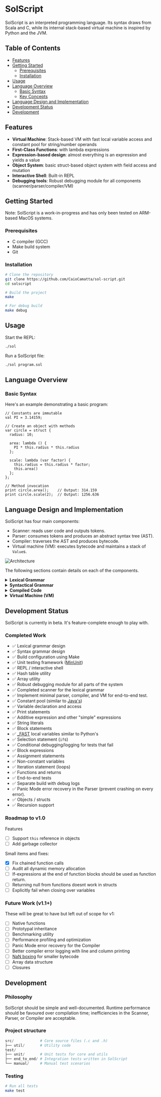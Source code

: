 # SolScript

SolScript is an interpreted programming language. Its syntax draws from Scala and C, while its internal stack-based virtual machine is inspired by Python and the JVM.

## Table of Contents

- [Features](#features)
- [Getting Started](#getting-started)
  - [Prerequisites](#prerequisites)
  - [Installation](#installation)
- [Usage](#usage)
- [Language Overview](#language-overview)
  - [Basic Syntax](#basic-syntax)
  - [Key Concepts](#key-concepts)
- [Language Design and Implementation](#language-design-and-implementation)
- [Development Status](#development-status)
- [Development](#development)

## Features

- **Virtual Machine**: Stack-based VM with fast local variable access and constant pool for string/number operands
- **First-Class Functions**: with lambda expressions
- **Expression-based design**: almost everything is an expression and yields a value
- **Object System**: basic struct-based object system with field access and mutation
- **Interactive Shell**: Built-in REPL
- **Debugging tools**: Robust debugging module for all components (scanner/parser/compiler/VM)

## Getting Started

Note: SolScript is a work-in-progress and has only been tested on ARM-based MacOS systems.

### Prerequisites

- C compiler (GCC)
- Make build system
- Git

### Installation

```bash
# Clone the repository
git clone https://github.com/CaioCamatta/sol-script.git
cd solscript

# Build the project
make

# For debug build
make debug
```

## Usage

Start the REPL:

```bash
./sol
```

Run a SolScript file:

```bash
./sol program.sol
```

## Language Overview

### Basic Syntax

Here's an example demonstrating a basic program:

```solscript
// Constants are immutable
val PI = 3.14159;

// Create an object with methods
var circle = struct {
  radius: 10;

  area: lambda () {
    PI * this.radius * this.radius
  };

  scale: lambda (var factor) {
    this.radius = this.radius * factor;
    this.area()
  };
};

// Method invocation
print circle.area();    // Output: 314.159
print circle.scale(2);  // Output: 1256.636
```

## Language Design and Implementation

SolScript has four main components:

- Scanner: reads user code and outputs tokens.
- Parser: consumes tokens and produces an abstract syntax tree (AST).
- Compiler: traverses the AST and produces bytecode.
- Virtual machine (VM): executes bytecode and maintains a stack of `Value`s.

![Architecture](./architecture.png)

The following sections contain details on each of the components.

<details>
<summary><strong>Lexical Grammar</strong></summary>

The scanner turns characters into tokens. For example, "val" becomes a `TOKEN_VAL`. It's inspired by the [C's lexical grammar](https://learn.microsoft.com/en-us/cpp/c-language/lexical-grammar?view=msvc-170) and [Scala's lexical expressions](https://www.scala-lang.org/files/archive/spec/2.11/06-expressions.html#expressions).

```
token:
    keyword
    identifier
    number-literal
    string-literal
    punctuator

keyword:
    "number"
    "if"
    "else"
    "struct"
    "return"
    "false"
    "true"
    "null"
    "val"
    "prototype"

number-literal:
    digit+ (. digit+)?

string-literal:
    " s-char-sequence* "

s-char-sequence:
    [^\"]

identifier:
    non-digit (non-digit | digit)*

non-digit: one of
     _ a b c d e f g h i j k l m
     n o p q r s t u v w x y z
     A B C D E F G H I J K L M
     N O P Q R S T U V W X Y Z

digit: one of
    0 1 2 3 4 5 6 7 8 9

punctuator: one of
    ( ) { } . * + - ! % < > = <= >= == != || && ; ,
```

#### Example

When scanning `print 2+3-4;`, the following tokens would be produced:

```
TOKEN_PRINT(lexeme="print", line=1, column=6)
TOKEN_NUMBER(lexeme="2", line=1, column=8)
TOKEN_PLUS(lexeme="+", line=1, column=9)
TOKEN_NUMBER(lexeme="3", line=1, column=10)
TOKEN_MINUS(lexeme="-", line=1, column=11)
TOKEN_NUMBER(lexeme="4", line=1, column=12)
TOKEN_SEMICOLON(lexeme=";", line=1, column=13)
TOKEN_EOF(lexeme="", line=2, column=2)
```

Use `make debug` to view these tokens.

</details>

<details>
<summary><strong>Syntactical Grammar</strong></summary>

The syntactical grammar _should_ be an LALR(1) grammar. It can be parsed by a left-to-right parser with 1 tokens of look-ahead. A SolScript program `Source` is a series of `Statement`s that use `Expression`s and `Literal`s.

This grammar is inspired by the [ANSI C grammar](https://slebok.github.io/zoo/c/c90/sdf/extracted/index.html#Statement), [Lox](https://craftinginterpreters.com/) and Scala.

```
source:
  statement* EOF

statement:
  declaration
  block-statement
  iteration-statement
  selection-statement
  return-statement
  print-statement
  assignment-statement
  expression-statement # if this is a call expresison or an identifier, check next character. If next is  a "."

declaration:
  var-declaration
  val-declaration

var-declaration:
  "var" identifier ";"
  "var" identifier "=" expression  ";"

val-declaration:
  "val" identifier "=" expression ";"

block-statement:
  "{" statement* "}"

iteration-statement:
  "while" "(" expression ")" block-statement

selection-statement:
  "if" "(" expression ")" statement
  "if" "(" expression ")" statement "else" statement

return-statement:
  "return" ";"
  "return" expression ";"

expression-statement:
  expression ";"

assignment-statement:
  expression "=" expression

print-statement:
  "print" expression ";"


expression:
  struct-expression
  function-expression
  logical-or-expression


struct-expression:
  "struct" "{" struct-declaration-list "}"

struct-declaration-list:
  struct-declaration
  struct-declaration-list "," struct-declaration

struct-declaration:
  identifier ":" expression
  "prototype" ":" identifier


lambda-expression:
  "lambda" "(" ")" "{" block-expression "}"
  "lambda" "(" parameter-list ")" "{" block-expression "}"

parameter-list:
  identifier ( "," identifier )*

argument-list:
  expression ( "," expression )*


block-expression:
  "{" statement* expression "}"


logical-or-expression:
  logical-and-expression ( "or" logical-and-expression )*

logical-and-expression:
  equality-expression ( "and" equality-expression )*

equality-expression:
  comparison-expression ( ("!=" | "==") comparison-expression )*

comparison-expression:
  additive-expression ( ( ">" | ">=" | "<" | "<=" ) additive-expression )*

additive-expression:
  multiplicative-expression ( ( "-" | "+" ) multiplicative-expression )*

multiplicative-expression:
  unary-expression ( ( "/" | "*" ) unary-expression )*

unary-expression:
  postfix-expression
  ( "!" )* postfix-expression
  ( "-" )* postfix-expression

postfix-expression:
  primary-expression
  postfix-expression "(" ")"
  postfix-expression "(" argument-list ")"
  postfix-expression "." identifier

primary-expression:
  number-literal
  string-literal
  identifier
  block-expression
  ( expression )
  "true"
  "false"
  "null"
  "this"


number-literal      # terminal
string-literal      # terminal
identifier          # terminal
```

#### Example

When parsing `print 2+3-4;`, the following Abstract Syntax Tree would be produced:

```
Source(numberOfStatements=1)
|   PrintStatement
|   |   AdditiveExpression(punctuator="-")
|   |   |   (left)
|   |   |   |   AdditiveExpression(punctuator="+")
|   |   |   |   |   (left)
|   |   |   |   |   |   PrimaryExpression
|   |   |   |   |   |   |   NumberLiteral(token="2")
|   |   |   |   |   (right)
|   |   |   |   |   |   PrimaryExpression
|   |   |   |   |   |   |   NumberLiteral(token="3")
|   |   |   (right)
|   |   |   |   PrimaryExpression
|   |   |   |   |   NumberLiteral(token="4")
```

</details>

<details>
<summary><strong>Compiled Code</strong></summary>

SolScript's code is compiled ahead of time. The compiled code object consists of:

- An array of bytecode with optional operands
- A constant pool for storing strings, numbers, and other constants
  - Necessary for communication .

Inspired by [java .class files](https://en.wikipedia.org/wiki/Java_class_file)

#### Example

When compiling `print 2+3-4;`, the following constants and bytecode would be produced:

```

Constant Pool
#0 (double) 2.000000
#1 (double) 3.000000
#2 (double) 4.000000

Bytecode
[ LOAD_CONSTANT #0 ]
[ LOAD_CONSTANT #1 ]
[ ADD ]
[ LOAD_CONSTANT #2 ]
[ PRINT ]

```

</details>

<details>
<summary><strong>Virtual Machine (VM)</strong></summary>

The SolScript VM uses a stack-based architecture for executing bytecode instructions. Sol maintains a stack of `Value`s which can be numbers, strings, objects, etc. The language as a whole is optimized for fast code execution.

See [bytecode.h](./src/bytecode.h) for the complete Instruction Set.

Sol's VM is inspired by the [Lox VM](https://craftinginterpreters.com/a-virtual-machine.html) and the [JVM](https://docs.oracle.com/javase/specs/jvms/se8/html/), and to some extent, the [CPython VM](https://leanpub.com/insidethepythonvirtualmachine/read).

</details>

## Development Status

SolScript is currently in beta. It's feature-complete enough to play with.

### Completed Work

- ✅ Lexical grammar design
- ✅ Syntax grammar design
- ✅ Build configuration using Make
- ✅ Unit testing framework ([MinUnit](https://jera.com/techinfo/jtns/jtn002))
- ✅ REPL / interactive shell
- ✅ Hash table utility
- ✅ Array utility
- ✅ Robust debugging module for all parts of the system
- ✅ Completed scanner for the lexical grammar
- ✅ Implement minimal parser, compiler, and VM for end-to-end test.
- ✅ Constant pool (similar to [Java's](https://blogs.oracle.com/javamagazine/post/java-class-file-constant-pool))
- ✅ Variable declaration and access
- ✅ Print statements
- ✅ Additive expression and other "simple" expressions
- ✅ String literals
- ✅ Block statements
- ✅ [\_FAST](https://stackoverflow.com/questions/74998947/whats-pythons-load-fast-bytecode-instruction-fast-at) local variables similar to Python's
- ✅ Selection statement (`if`s)
- ✅ Conditional debugging/logging for tests that fail
- ✅ Block expressions
- ✅ Assignment statements
- ✅ Non-constant variables
- ✅ Iteration statement (loops)
- ✅ Functions and returns
- ✅ End-to-end tests
- ✅ Separate build with debug logs
- ✅ Panic Mode error recovery in the Parser (prevent crashing on every error).
- ✅ Objects / structs
- ✅ Recursion support

### Roadmap to v1.0

Features

- [ ] Support `this` reference in objects
- [ ] Add garbage collector

Small items and fixes:

- [x] Fix chained function calls
- [ ] Audit all dynamic memory allocation
- [ ] If-expressions at the end of function blocks should be used as function return.
- [ ] Returning null from functions doesnt work in structs
- [ ] Explicitly fail when closing over variables

### Future Work (v1.1+)

These will be great to have but left out of scope for v1:

- [ ] Native functions
- [ ] Prototypal inheritance
- [ ] Benchmarking utility
- [ ] Performance profiling and optimization
- [ ] Panic Mode error recovery for the Compiler
- [ ] Better compiler error logging with line and column printing
- [ ] [NaN boxing](https://piotrduperas.com/posts/nan-boxing) for smaller bytecode
- [ ] Array data structure
- [ ] Closures

## Development

### Philosophy

SolScript should be simple and well-documented. Runtime performance should be favoured over compilation time; inefficiencies in the Scanner, Parser, or Compiler are acceptable.

### Project structure

```python
src/            # Core source files (.c and .h)
├── util/       # Utility code
test/
├── unit/       # Unit tests for core and utils
├── end_to_end/ # Integration tests written in SolScript
└── manual/     # Manual test scenarios
```

### Testing

```bash
# Run all tests
make test
```
